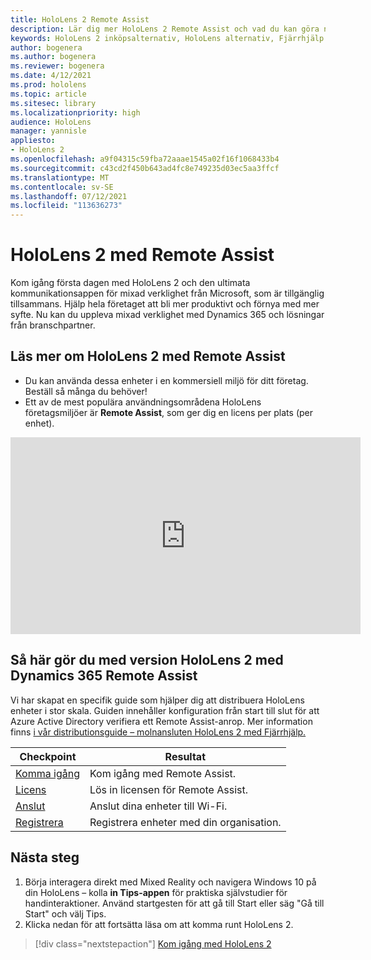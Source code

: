```yaml
---
title: HoloLens 2 Remote Assist
description: Lär dig mer HoloLens 2 Remote Assist och vad du kan göra när du har skaffat en egen.
keywords: HoloLens 2 inköpsalternativ, HoloLens alternativ, Fjärrhjälp
author: bogenera
ms.author: bogenera
ms.reviewer: bogenera
ms.date: 4/12/2021
ms.prod: hololens
ms.topic: article
ms.sitesec: library
ms.localizationpriority: high
audience: HoloLens
manager: yannisle
appliesto:
- HoloLens 2
ms.openlocfilehash: a9f04315c59fba72aaae1545a02f16f1068433b4
ms.sourcegitcommit: c43cd2f450b643ad4fc8e749235d03ec5aa3ffcf
ms.translationtype: MT
ms.contentlocale: sv-SE
ms.lasthandoff: 07/12/2021
ms.locfileid: "113636273"
---
```

# <a name="hololens-2-with-remote-assist"></a>HoloLens 2 med Remote Assist

Kom igång första dagen med HoloLens 2 och den ultimata kommunikationsappen för mixad verklighet från Microsoft, som är tillgänglig tillsammans. Hjälp hela företaget att bli mer produktivt och förnya med mer syfte. Nu kan du uppleva mixad verklighet med Dynamics 365 och lösningar från branschpartner.

## <a name="learn-about-hololens-2-with-remote-assist"></a>Läs mer om HoloLens 2 med Remote Assist
- Du kan använda dessa enheter i en kommersiell miljö för ditt företag. Beställ så många du behöver!
- Ett av de mest populära användningsområdena HoloLens företagsmiljöer är **Remote Assist**, som ger dig en licens per plats (per enhet).

<iframe width="560" height="315" src="https://www.youtube.com/embed/d3YT8j0yYl0" frameborder="0" allow="accelerometer; autoplay; clipboard-write; encrypted-media; gyroscope; picture-in-picture" allowfullscreen></iframe>

## <a name="heres-what-to-do-next-with-the-hololens-2-with-dynamics-365-remote-assist-edition"></a>Så här gör du med version HoloLens 2 med Dynamics 365 Remote Assist

Vi har skapat en specifik guide som hjälper dig att distribuera HoloLens enheter i stor skala. Guiden innehåller konfiguration från start till slut för att Azure Active Directory verifiera ett Remote Assist-anrop. Mer information finns [i vår distributionsguide – molnansluten HoloLens 2 med Fjärrhjälp.](hololens2-cloud-connected-overview.md)

| Checkpoint  | Resultat                                |
|-------------|----------------------------------------|
| [Komma igång](/dynamics365/mixed-reality/remote-assist/overview-hololens) | Kom igång med Remote Assist.        |
| [Licens](/dynamics365/mixed-reality/remote-assist/deploy-remote-assist#add-and-assign-licenses)     | Lös in licensen för Remote Assist.      |
| [Anslut](/hololens/hololens-network)     | Anslut dina enheter till Wi-Fi.       |
| [Registrera](/hololens/hololens-enroll-mdm)      | Registrera enheter med din organisation. |

## <a name="next-steps"></a>Nästa steg

1. Börja interagera direkt med Mixed Reality och navigera Windows 10 på din HoloLens – kolla **in Tips-appen** för praktiska självstudier för handinteraktioner. Använd startgesten för att gå till Start eller säg "Gå till Start" och välj Tips.
1. Klicka nedan för att fortsätta läsa om att komma runt HoloLens 2.

> [!div class="nextstepaction"]
> [Kom igång med HoloLens 2](hololens2-basic-usage.md)
